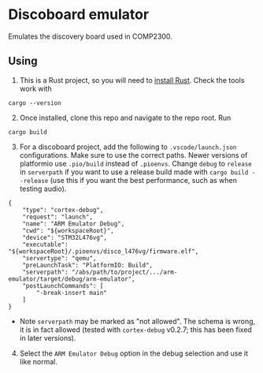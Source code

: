 # Discoboard emulator

Emulates the discovery board used in COMP2300.

## Using

1. This is a Rust project, so you will need to [install Rust](https://www.rust-lang.org/tools/install). Check the tools work with
```
cargo --version
```

2. Once installed, clone this repo and navigate to the repo root. Run
```
cargo build
```

3. For a discoboard project, add the following to `.vscode/launch.json` configurations. Make sure to use the correct paths. Newer versions of platformio use `.pio/build` instead of `.pioenvs`. Change `debug` to `release` in `serverpath` if you want to use a release build made with `cargo build --release` (use this if you want the best performance, such as when testing audio).
```
{
    "type": "cortex-debug",
    "request": "launch",
    "name": "ARM Emulator Debug",
    "cwd": "${workspaceRoot}",
    "device": "STM32L476vg",
    "executable": "${workspaceRoot}/.pioenvs/disco_l476vg/firmware.elf",
    "servertype": "qemu",
    "preLaunchTask": "PlatformIO: Build",
    "serverpath": "/abs/path/to/project/.../arm-emulator/target/debug/arm-emulator",
    "postLaunchCommands": [
        "-break-insert main"
    ]
}
```
  - Note `serverpath` may be marked as "not allowed". The schema is wrong, it is in fact allowed (tested with `cortex-debug` v0.2.7; this has been fixed in later versions).

4. Select the `ARM Emulator Debug` option in the debug selection and use it like normal.

